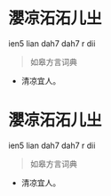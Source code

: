 # 瀴凉沰沰儿㞢
ien5 lian dah7 dah7 r dii
> 如皋方言词典
- 清凉宜人。

# 瀴凉沰沰儿㞢
ien5 lian dah7 dah7 r dii
> 如皋方言词典
- 清凉宜人。
